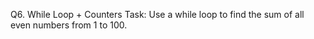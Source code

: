 Q6. While Loop + Counters
Task: Use a while loop to find the sum of all even numbers from 1 to 100.
